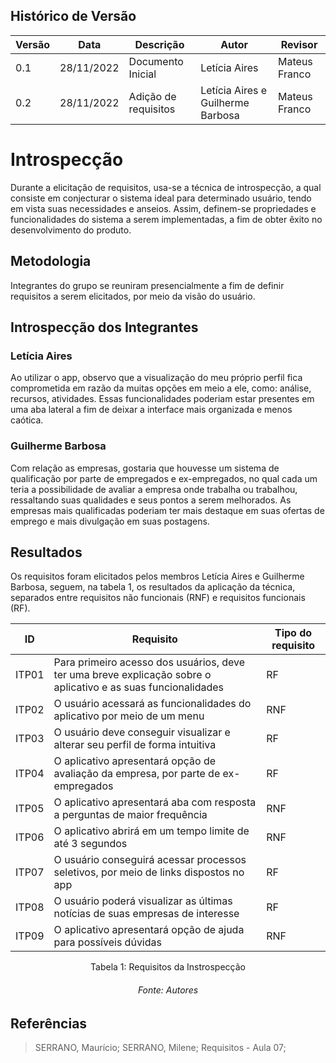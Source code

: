 ## Histórico de Versão

| Versão | Data | Descrição | Autor | Revisor |
|--------|------|-------|-----------| ------- |
| 0.1 | 28/11/2022 | Documento Inicial | Letícia Aires | Mateus Franco |
| 0.2 | 28/11/2022 | Adição de requisitos | Letícia Aires e Guilherme Barbosa | Mateus Franco |

# Introspecção

Durante a elicitação de requisitos, usa-se a técnica de introspecção, a qual consiste em conjecturar o sistema ideal para determinado usuário, tendo em vista suas necessidades e anseios.
Assim, definem-se propriedades e funcionalidades do sistema a serem implementadas, a fim de obter êxito no desenvolvimento do produto.

## Metodologia
Integrantes do grupo se reuniram presencialmente a fim de definir requisitos a serem elicitados, por meio da visão do usuário.

## Introspecção dos Integrantes
### Letícia Aires
Ao utilizar o app, observo que a visualização do meu próprio perfil fica comprometida em razão da muitas opções em meio a ele, como: análise, recursos, atividades.
Essas funcionalidades poderiam estar presentes em uma aba lateral a fim de deixar a interface mais organizada e menos caótica.

### Guilherme Barbosa
Com relação as empresas, gostaria que houvesse um sistema de qualificação por parte de empregados e ex-empregados, no qual cada um teria a possibilidade de avaliar a empresa onde trabalha ou trabalhou, ressaltando suas qualidades e seus pontos a serem melhorados. As empresas mais qualificadas poderiam ter mais destaque em suas ofertas de emprego e mais divulgação em suas postagens.

## Resultados 
Os requisitos foram elicitados pelos membros Letícia Aires e Guilherme Barbosa, seguem, na tabela 1, os resultados da aplicação da técnica, separados entre requisitos não funcionais (RNF) e requisitos funcionais (RF).



ID | Requisito | Tipo do requisito 
-- | --------- | -----------------
ITP01 | Para primeiro acesso dos usuários, deve ter uma breve explicação sobre o aplicativo e as suas funcionalidades | RF
ITP02 | O usuário acessará as funcionalidades do aplicativo por meio de um menu | RNF
ITP03 | O usuário deve conseguir visualizar e alterar seu perfil de forma intuitiva | RF
ITP04 | O aplicativo apresentará opção de avaliação da empresa, por parte de ex-empregados | RF
ITP05 | O aplicativo apresentará aba com resposta a perguntas de maior frequência | RNF
ITP06 | O aplicativo abrirá em um tempo limite de até 3 segundos | RNF
ITP07 | O usuário conseguirá acessar processos seletivos, por meio de links dispostos no app | RF
ITP08 | O usuário poderá visualizar as últimas notícias de suas empresas de interesse | RF
ITP09 | O aplicativo apresentará opção de ajuda para possíveis dúvidas | RNF 

<center><figcaption>Tabela 1: Requisitos da Instrospecção</figcaption></center>
<h6 align = "center"> Fonte: Autores </h6>

## Referências

>SERRANO, Maurício; SERRANO, Milene; Requisitos - Aula 07;





